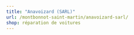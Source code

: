 ```yaml
---
title: "Anavoizard (SARL)"
url: /montbonnot-saint-martin/anavoizard-sarl/
shop: réparation de voitures
---
```

